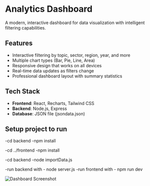 # Analytics Dashboard

A modern, interactive dashboard for data visualization with intelligent filtering capabilities.

## Features

- Interactive filtering by topic, sector, region, year, and more
- Multiple chart types (Bar, Pie, Line, Area)
- Responsive design that works on all devices
- Real-time data updates as filters change
- Professional dashboard layout with summary statistics

## Tech Stack

- **Frontend**: React, Recharts, Tailwind CSS
- **Backend**: Node.js, Express
- **Database**: JSON file (jsondata.json)

## Setup project to run
-cd backend
-npm install

-cd ../frontend
-npm install

-cd backend
-node importData.js

-run backend with - node server.js
-run frontend with - npm run dev


![Dashboard Screenshot](pageview.jpg)
